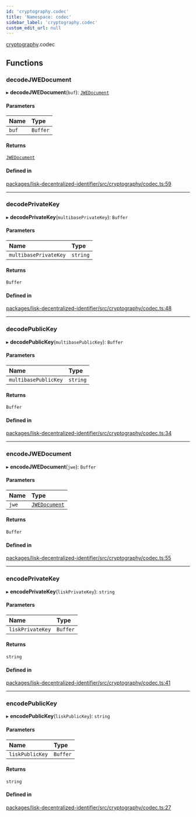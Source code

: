 ```yaml
---
id: 'cryptography.codec'
title: 'Namespace: codec'
sidebar_label: 'cryptography.codec'
custom_edit_url: null
---
```


[cryptography](cryptography.md).codec

## Functions

### decodeJWEDocument

▸ **decodeJWEDocument**(`buf`): [`JWEDocument`](../interfaces/JWEDocument.md)

#### Parameters

| Name  | Type     |
| :---- | :------- |
| `buf` | `Buffer` |

#### Returns

[`JWEDocument`](../interfaces/JWEDocument.md)

#### Defined in

[packages/lisk-decentralized-identifier/src/cryptography/codec.ts:59](https://github.com/aldhosutra/lisk-did/blob/e2098a6/packages/lisk-decentralized-identifier/src/cryptography/codec.ts#L59)

---

### decodePrivateKey

▸ **decodePrivateKey**(`multibasePrivateKey`): `Buffer`

#### Parameters

| Name                  | Type     |
| :-------------------- | :------- |
| `multibasePrivateKey` | `string` |

#### Returns

`Buffer`

#### Defined in

[packages/lisk-decentralized-identifier/src/cryptography/codec.ts:48](https://github.com/aldhosutra/lisk-did/blob/e2098a6/packages/lisk-decentralized-identifier/src/cryptography/codec.ts#L48)

---

### decodePublicKey

▸ **decodePublicKey**(`multibasePublicKey`): `Buffer`

#### Parameters

| Name                 | Type     |
| :------------------- | :------- |
| `multibasePublicKey` | `string` |

#### Returns

`Buffer`

#### Defined in

[packages/lisk-decentralized-identifier/src/cryptography/codec.ts:34](https://github.com/aldhosutra/lisk-did/blob/e2098a6/packages/lisk-decentralized-identifier/src/cryptography/codec.ts#L34)

---

### encodeJWEDocument

▸ **encodeJWEDocument**(`jwe`): `Buffer`

#### Parameters

| Name  | Type                                          |
| :---- | :-------------------------------------------- |
| `jwe` | [`JWEDocument`](../interfaces/JWEDocument.md) |

#### Returns

`Buffer`

#### Defined in

[packages/lisk-decentralized-identifier/src/cryptography/codec.ts:55](https://github.com/aldhosutra/lisk-did/blob/e2098a6/packages/lisk-decentralized-identifier/src/cryptography/codec.ts#L55)

---

### encodePrivateKey

▸ **encodePrivateKey**(`liskPrivateKey`): `string`

#### Parameters

| Name             | Type     |
| :--------------- | :------- |
| `liskPrivateKey` | `Buffer` |

#### Returns

`string`

#### Defined in

[packages/lisk-decentralized-identifier/src/cryptography/codec.ts:41](https://github.com/aldhosutra/lisk-did/blob/e2098a6/packages/lisk-decentralized-identifier/src/cryptography/codec.ts#L41)

---

### encodePublicKey

▸ **encodePublicKey**(`liskPublicKey`): `string`

#### Parameters

| Name            | Type     |
| :-------------- | :------- |
| `liskPublicKey` | `Buffer` |

#### Returns

`string`

#### Defined in

[packages/lisk-decentralized-identifier/src/cryptography/codec.ts:27](https://github.com/aldhosutra/lisk-did/blob/e2098a6/packages/lisk-decentralized-identifier/src/cryptography/codec.ts#L27)
